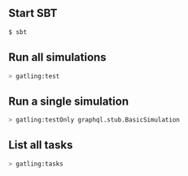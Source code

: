 Start SBT
---------
```bash
$ sbt
```

Run all simulations
-------------------

```bash
> gatling:test
```

Run a single simulation
-----------------------

```bash
> gatling:testOnly graphql.stub.BasicSimulation
```

List all tasks
--------------------

```bash
> gatling:tasks
```
